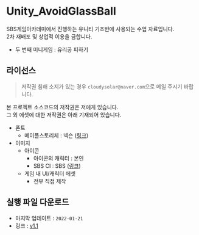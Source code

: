# Unity_AvoidGlassBall
SBS게임아카데미에서 진행하는 유니티 기초반에 사용되는 수업 자료입니다.  
2차 재배포 및 상업적 이용을 금합니다.

- 두 번째 미니게임 : 유리공 피하기

## 라이선스 ##
> 저작권 침해 소지가 있는 경우 `cloudysolar@naver.com`으로 메일 주시기 바랍니다.

본 프로젝트 소스코드의 저작권은 저에게 있습니다.  
그 외 에셋에 대한 저작권은 아래 기재되어 있습니다.

- 폰트
  - 메이플스토리체 : 넥슨 ([링크](https://maplestory.nexon.com/Media/Font))
- 이미지
  - 아이콘
    - 아이콘의 캐릭터 : 본인
    - SBS CI : SBS ([링크](https://programs.sbs.co.kr/special/sbspr/basicinfo/70918))
  - 게임 내 UI/캐릭터 에셋
    - 전부 직접 제작

## 실행 파일 다운로드 ##
- 마지막 업데이트 : `2022-01-21`
- 링크 : [v1.1](https://github.com/cloudysolar/Unity_AvoidGlassBall/releases/tag/1.1)
